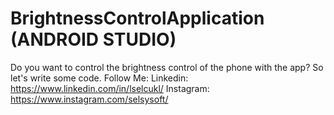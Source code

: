 # BrightnessControlApplication (ANDROID STUDIO)
Do you want to control the brightness control of the phone with the app? So let's write some code.
Follow Me:
Linkedin: https://www.linkedin.com/in/lselcukl/
Instagram: https://www.instagram.com/selsysoft/
